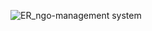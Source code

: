 ![ER_ngo-management system](https://github.com/user-attachments/assets/a448619a-19f2-4004-8ef1-b933d169f3e4)
